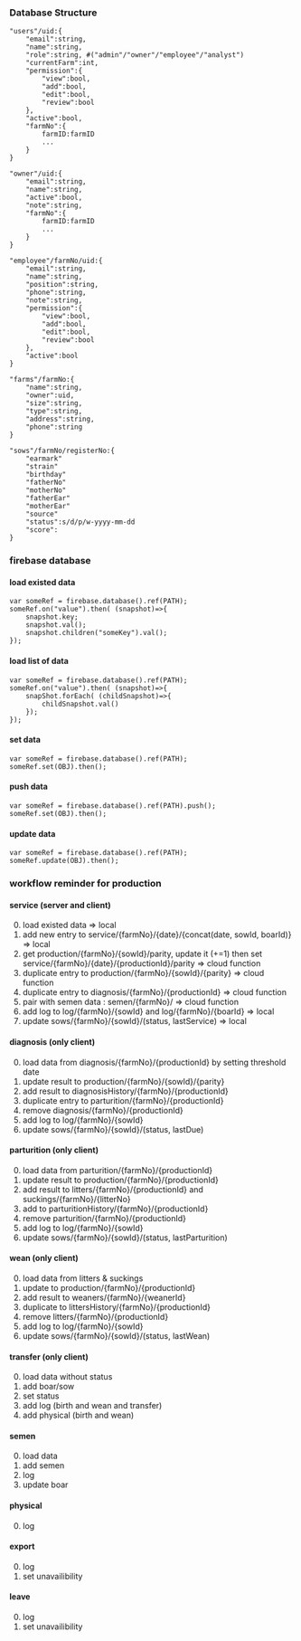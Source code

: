 ### Database Structure

    "users"/uid:{
        "email":string,
        "name":string,
        "role":string, #("admin"/"owner"/"employee"/"analyst")
        "currentFarm":int,
        "permission":{
            "view":bool,
            "add":bool,
            "edit":bool,
            "review":bool
        },
        "active":bool,
        "farmNo":{
            farmID:farmID
            ...
        }
    }
    
    "owner"/uid:{
        "email":string,
        "name":string,
        "active":bool,
        "note":string,
        "farmNo":{
            farmID:farmID
            ...
        }
    }
        
    "employee"/farmNo/uid:{
        "email":string,
        "name":string,
        "position":string,
        "phone":string,
        "note":string,
        "permission":{
            "view":bool,
            "add":bool,
            "edit":bool,
            "review":bool
        },
        "active":bool
    }
    
    "farms"/farmNo:{
        "name":string,
        "owner":uid,
        "size":string,
        "type":string,
        "address":string,
        "phone":string
    }

    "sows"/farmNo/registerNo:{
        "earmark"
        "strain"
        "birthday"
        "fatherNo"
        "motherNo"
        "fatherEar"
        "motherEar"
        "source"
        "status":s/d/p/w-yyyy-mm-dd
        "score":
    }

### firebase database

#### load existed data

    var someRef = firebase.database().ref(PATH);
    someRef.on("value").then( (snapshot)=>{
        snapshot.key;
        snapshot.val();
        snapshot.children("someKey").val();
    });
    
#### load list of data
    var someRef = firebase.database().ref(PATH);
    someRef.on("value").then( (snapshot)=>{
        snapShot.forEach( (childSnapshot)=>{
            childSnapshot.val()
        });
    });
    
#### set data

    var someRef = firebase.database().ref(PATH);
    someRef.set(OBJ).then();
    
#### push data

    var someRef = firebase.database().ref(PATH).push();
    someRef.set(OBJ).then();
    
#### update data

    var someRef = firebase.database().ref(PATH);
    someRef.update(OBJ).then();

### workflow reminder for production

#### service (server and client)

0. load existed data => local
1. add new entry to service/{farmNo}/{date}/{concat(date, sowId, boarId)} => local
2. get production/{farmNo}/{sowId}/parity, update it (+=1) then set service/{farmNo}/{date}/{productionId}/parity => cloud function
3. duplicate entry to production/{farmNo}/{sowId}/{parity} => cloud function
4. duplicate entry to diagnosis/{farmNo}/{productionId} => cloud function
5. pair with semen data : semen/{farmNo}/ => cloud function
6. add log to log/{farmNo}/{sowId} and log/{farmNo}/{boarId} => local
7. update sows/{farmNo}/{sowId}/(status, lastService) => local

#### diagnosis (only client)

0. load data from diagnosis/{farmNo}/{productionId} by setting threshold date
1. update result to production/{farmNo}/{sowId}/{parity}
2. add result to diagnosisHistory/{farmNo}/{productionId}
3. duplicate entry to parturition/{farmNo}/{productionId}
4. remove diagnosis/{farmNo}/{productionId}
5. add log to log/{farmNo}/{sowId}
6. update sows/{farmNo}/{sowId}/(status, lastDue)

#### parturition (only client)

0. load data from parturition/{farmNo}/{productionId}
1. update result to production/{farmNo}/{productionId}
2. add result to litters/{farmNo}/{productionId} and suckings/{farmNo}/{litterNo}
3. add to parturitionHistory/{farmNo}/{productionId}
4. remove parturition/{farmNo}/{productionId}
5. add log to log/{farmNo}/{sowId}
6. update sows/{farmNo}/{sowId}/(status, lastParturition)

#### wean (only client)

0. load data from litters & suckings
1. update to production/{farmNo}/{productionId}
2. add result to weaners/{farmNo}/{weanerId}
3. duplicate to littersHistory/{farmNo}/{productionId}
4. remove litters/{farmNo}/{productionId}
5. add log to log/{farmNo}/{sowId}
6. update sows/{farmNo}/{sowId}/(status, lastWean)

#### transfer (only client)

0. load data without status
1. add boar/sow 
2. set status 
3. add log (birth and wean and transfer)
4. add physical (birth and wean)

#### semen

0. load data
1. add semen
2. log
3. update boar

#### physical

0. log

#### export

0. log
1. set unavailibility

#### leave

0. log
1. set unavailibility
